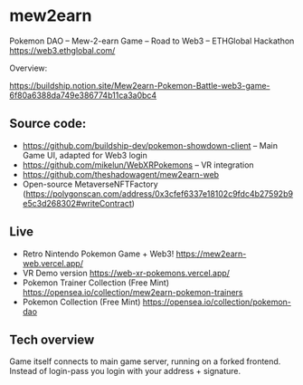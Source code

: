 # mew2earn
Pokemon DAO – Mew-2-earn Game – Road to Web3 – ETHGlobal Hackathon https://web3.ethglobal.com/


Overview:

https://buildship.notion.site/Mew2earn-Pokemon-Battle-web3-game-6f80a6388da749e386774b11ca3a0bc4


## Source code:

- https://github.com/buildship-dev/pokemon-showdown-client – Main Game UI, adapted for Web3 login
- https://github.com/mikelun/WebXRPokemons – VR integration
- https://github.com/theshadowagent/mew2earn-web
- Open-source MetaverseNFTFactory (https://polygonscan.com/address/0x3cfef6337e18102c9fdc4b27592b9e5c3d268302#writeContract)


## Live

- Retro Nintendo Pokemon Game + Web3! https://mew2earn-web.vercel.app/
- VR Demo version https://web-xr-pokemons.vercel.app/
- Pokemon Trainer Collection (Free Mint) https://opensea.io/collection/mew2earn-pokemon-trainers
- Pokemon Collection (Free Mint) https://opensea.io/collection/pokemon-dao

## Tech overview

Game itself connects to main game server, running on a forked frontend. Instead of login-pass you login with your address + signature.

